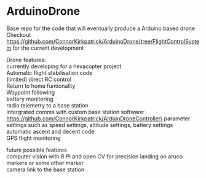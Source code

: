# ArduinoDrone
Base repo for the code that will eventually produce a Arduino based drone
Checkout https://github.com/ConnorKirkpatrick/ArduinoDrone/tree/FlightControlSystem for the current development

Drone features:\
  currently developing for a hexacopter project\
  Automatic flight stabilisation code\
  (limited) direct RC control\
  Return to home funtionality\
  Waypoint following\
  battery monitoring\
  radio telemetry to a base station\
  Intergrated comms with custom base station software: https://github.com/ConnorKirkpatrick/ArduinDroneController\
  parameter settings such as speed settings, altitude settings, battery settings\
  automatic ascent and decent code\
  GPS flight monitoring
  
  future possible features\
    computer vision with R Pi and open CV for precision landing on aruco markers or some other marker\
    camera link to the base station
  
